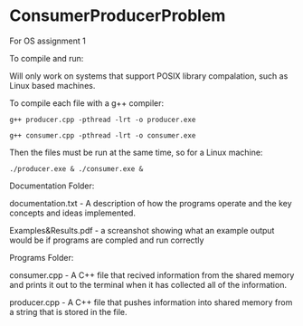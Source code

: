 # ConsumerProducerProblem
For OS assignment 1

To compile and run:

  Will only work on systems that support POSIX library compalation, such as Linux based machines. 
  
  To compile each file with a g++ compiler:
  
    g++ producer.cpp -pthread -lrt -o producer.exe
    
    g++ consumer.cpp -pthread -lrt -o consumer.exe
    
  Then the files must be run at the same time, so for a Linux machine:
  
    ./producer.exe & ./consumer.exe &

 
  
  

Documentation Folder:


  documentation.txt - A description of how the programs operate and the key concepts and ideas implemented. 
  
  Examples&Results.pdf - a screanshot showing what an example output would be if programs are compled and run correctly

  

Programs Folder:


  consumer.cpp - A C++ file that recived information from the shared memory and prints it out to the terminal when it has collected all of the information. 
  
  producer.cpp - A C++ file that pushes information into shared memory from a string that is stored in the file. 
  
